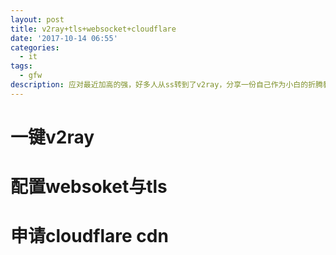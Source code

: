 ```yaml
---
layout: post
title: v2ray+tls+websocket+cloudflare
date: '2017-10-14 06:55'
categories:
  - it
tags:
  - gfw
description: 应对最近加高的强，好多人从ss转到了v2ray，分享一份自己作为小白的折腾教程。
---
```


# 一键v2ray
# 配置websoket与tls
# 申请cloudflare cdn
